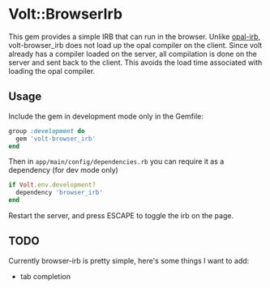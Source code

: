 # Volt::BrowserIrb

This gem provides a simple IRB that can run in the browser.  Unlike [opal-irb](https://github.com/fkchang/opal-irb), volt-browser_irb does not load up the opal compiler on the client.  Since volt already has a compiler loaded on the server, all compilation is done on the server and sent back to the client.  This avoids the load time associated with loading the opal compiler.

## Usage

Include the gem in development mode only in the Gemfile:

```ruby
group :development do
  gem 'volt-browser_irb'
end
```

Then in ```app/main/config/dependencies.rb``` you can require it as a dependency (for dev mode only)

```ruby
if Volt.env.development?
  dependency 'browser_irb'
end
```

Restart the server, and press ESCAPE to toggle the irb on the page.

## TODO

Currently browser-irb is pretty simple, here's some things I want to add:

- tab completion